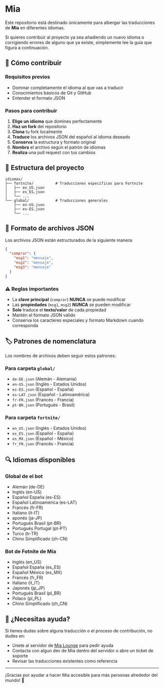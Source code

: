 # Mia

Este repositorio está destinado únicamente para albergar las traducciones de **Mia** en diferentes idiomas.

Si quieres contribuir al proyecto ya sea añadiendo un nuevo idioma o corrigiendo errores de alguno que ya existe, simplemente lee la guía que figura a continuación.

## 🤝 Cómo contribuir

### Requisitos previos
- Dominar completamente el idioma al que vas a traducir
- Conocimientos básicos de Git y GitHub
- Entender el formato JSON

### Pasos para contribuir
1. **Elige un idioma** que domines perfectamente
2. **Haz un fork** del repositorio
3. **Clona** tu fork localmente
4. **Traduce** los archivos JSON del español al idioma deseado
5. **Conserva** la estructura y formato original
6. **Nombra** el archivo según el patrón de idiomas
7. **Realiza** una pull request con tus cambios

## 📁 Estructura del proyecto

```
idiomas/
├── fortnite/          # Traducciones específicas para Fortnite
│   ├── en_US.json
│   ├── es_ES.json
│   └── ...
└── global/            # Traducciones generales
    ├── en-US.json
    ├── es-ES.json
    └── ...
```

## 📝 Formato de archivos JSON

Los archivos JSON están estructurados de la siguiente manera:

```json
{
  "comprar": {
    "msg1": "mensaje",
    "msg2": "mensaje",
    "msg3": "mensaje"
  }
}
```

### ⚠️ Reglas importantes
- La **clave principal** (`comprar`) **NUNCA** se puede modificar
- Las **propiedades** (`msg1`, `msg2`) **NUNCA** se pueden modificar
- **Solo** traduce el **texto/valor** de cada propiedad
- Mantén el formato JSON válido
- Conserva los caracteres especiales y formato Markdown cuando corresponda

## 🏷️ Patrones de nomenclatura

Los nombres de archivos deben seguir estos patrones:

### Para carpeta `global/`
- `de-DE.json` (Alemán - Alemania)
- `en-US.json` (Inglés - Estados Unidos)
- `es-ES.json` (Español - España)
- `es-LAT.json` (Español - Latinoamérica)
- `fr-FR.json` (Francés - Francia)
- `pt-BR.json` (Portugués - Brasil)

### Para carpeta `fortnite/`
- `en_US.json` (Inglés - Estados Unidos)
- `es_ES.json` (Español - España)
- `es_MX.json` (Español - México)
- `fr_FR.json` (Francés - Francia)

## 🔍 Idiomas disponibles

### Global de el  bot
- Alemán (de-DE)
- Inglés (en-US)
- Español España (es-ES)
- Español Latinoamérica (es-LAT)
- Francés (fr-FR)
- Italiano (it-IT)
- aponés (ja-JP)
- Portugués Brasil (pt-BR)
- Portugués Portugal (pt-PT)
- Turco (tr-TR)
- Chino Simplificado (zh-CN)

### Bot de Fotnite de Mia
- Inglés (en_US)
- Español España (es_ES)
- Español México (es_MX)
- Francés (fr_FR)
- Italiano (it_IT)
- Japonés (jp_JP)
- Portugués Brasil (pl_BR)
- Polaco (pl_PL)
- Chino Simplificado (zh_CN)

## 🤔 ¿Necesitas ayuda?

Si tienes dudas sobre alguna traducción o el proceso de contribución, no dudes en:
- Unete al servidor de [Mia Lounge](https://discord.gg/miaobt) para pedir ayuda
- Contacta con algun dev de Mia dentro del servidor o abre un ticket de soporte
- Revisar las traducciones existentes como referencia

---

¡Gracias por ayudar a hacer Mia accesible para más personas alrededor del mundo! 🌟